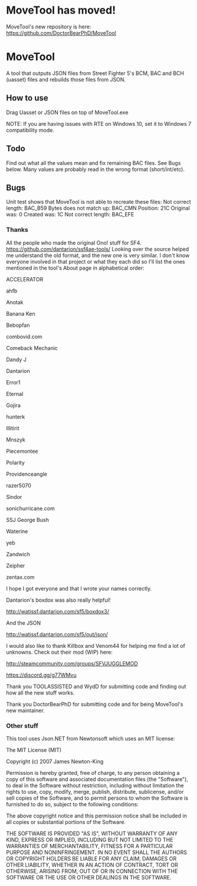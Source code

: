 # MoveTool has moved!
MoveTool's new repository is here: https://github.com/DoctorBearPhD/MoveTool

# MoveTool
A tool that outputs JSON files from Street Fighter 5's BCM, BAC and BCH (uasset) files and rebuilds those files from JSON.

## How to use
Drag Uasset or JSON files on top of MoveTool.exe

NOTE: If you are having issues with RTE on Windows 10, set it to Windows 7 compatibility mode.

## Todo
Find out what all the values mean and fix remaining BAC files. See Bugs below.
Many values are probably read in the wrong format (short/int/etc).

## Bugs
Unit test shows that MoveTool is not able to recreate these files:
  Not correct length: BAC_B59
  Bytes does not match up: BAC_CMN Position: 21C Original was: 0 Created was: 1C
  Not correct length: BAC_EFE
  
### Thanks
All the people who made the original Ono! stuff for SF4.
https://github.com/dantarion/ssf4ae-tools/
Looking over the source helped me understand the old format, and the new one is very similar.
I don't know everyone involved in that project or what they each did so I'll list the ones mentioned in the tool's About page in alphabetical order:

ACCELERATOR

ahfb

Anotak

Banana Ken

Bebopfan

combovid.com

Comeback Mechanic

Dandy J

Dantarion

Error1

Eternal

Gojira

hunterk

Illitirit

Mnszyk

Piecemontee

Polarity

Providenceangle

razer5070

Sindor

sonichurricane.com

SSJ George Bush

Waterine

yeb

Zandwich

Zeipher

zentax.com

I hope I got everyone and that I wrote your names correctly.


Dantarion's boxdox was also really helpful!

http://watissf.dantarion.com/sf5/boxdox3/

And the JSON

http://watissf.dantarion.com/sf5/out/json/


I would also like to thank Killbox and Venom44 for helping me find a lot of unknowns. Check out their mod (WIP) here:

http://steamcommunity.com/groups/SFVJUGGLEMOD

https://discord.gg/g77WMvu

Thank you TOOLASSISTED and WydD for submitting code and finding out how all the new stuff works.

Thank you DoctorBearPhD for submitting code and for being MoveTool's new maintainer.



### Other stuff
This tool uses Json.NET from Newtonsoft which uses an MIT license:

The MIT License (MIT)

Copyright (c) 2007 James Newton-King

Permission is hereby granted, free of charge, to any person obtaining a copy of this software and associated documentation files (the "Software"), to deal in the Software without restriction, including without limitation the rights to use, copy, modify, merge, publish, distribute, sublicense, and/or sell copies of the Software, and to permit persons to whom the Software is furnished to do so, subject to the following conditions:

The above copyright notice and this permission notice shall be included in all copies or substantial portions of the Software.

THE SOFTWARE IS PROVIDED "AS IS", WITHOUT WARRANTY OF ANY KIND, EXPRESS OR IMPLIED, INCLUDING BUT NOT LIMITED TO THE WARRANTIES OF MERCHANTABILITY, FITNESS FOR A PARTICULAR PURPOSE AND NONINFRINGEMENT. IN NO EVENT SHALL THE AUTHORS OR COPYRIGHT HOLDERS BE LIABLE FOR ANY CLAIM, DAMAGES OR OTHER LIABILITY, WHETHER IN AN ACTION OF CONTRACT, TORT OR OTHERWISE, ARISING FROM, OUT OF OR IN CONNECTION WITH THE SOFTWARE OR THE USE OR OTHER DEALINGS IN THE SOFTWARE.
